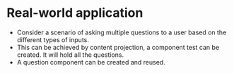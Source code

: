 # Real-world application

- Consider a scenario of asking multiple questions to a user based on the different types of inputs.
- This can be achieved by content projection, a component test can be created. It will hold all the questions.
- A question component can be created and reused.
